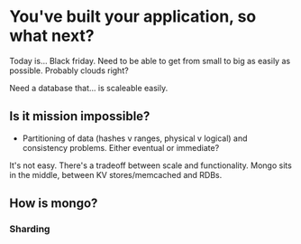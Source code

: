 # You've built your application, so what next?

Today is... Black friday. Need to be able to get from small to big as easily as possible. Probably clouds right?

Need a database that... is scaleable easily.

## Is it mission impossible?

- Partitioning of data (hashes v ranges, physical v logical) and consistency problems. Either eventual or immediate?

It's not easy. There's a tradeoff between scale and functionality. Mongo sits in the middle, between KV stores/memcached and RDBs.

## How is mongo?

### Sharding
